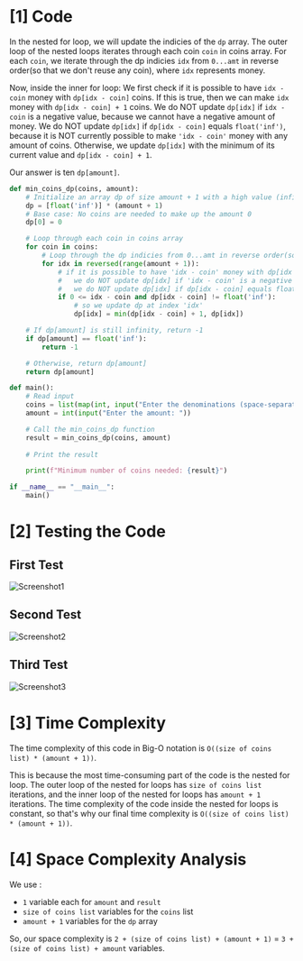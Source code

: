 # [1] Code

In the nested for loop, we will update the indicies of the `dp` array.
The outer loop of the nested loops iterates through each coin `coin` in coins array. 
For each `coin`, we iterate through the dp indicies `idx` from `0...amt` in reverse order(so that we don't reuse any coin), where `idx` represents money. 

Now, inside the inner for loop: 
We first check if it is possible to have `idx - coin` money with `dp[idx - coin]` coins. If this is true, then we can make `idx` money with `dp[idx - coin] + 1` coins.
We do NOT update `dp[idx]` if `idx - coin` is a negative value, because we cannot have a negative amount of money.
We do NOT update `dp[idx]` if `dp[idx - coin]` equals `float('inf')`, because it is NOT currently possible to make `'idx - coin'` money with any amount of coins.
Otherwise, we update `dp[idx]` with the minimum of its current value and `dp[idx - coin] + 1`.

Our answer is ten `dp[amount]`.
```python
def min_coins_dp(coins, amount):
    # Initialize an array dp of size amount + 1 with a high value (infinity)
    dp = [float('inf')] * (amount + 1)
    # Base case: No coins are needed to make up the amount 0
    dp[0] = 0

    # Loop through each coin in coins array
    for coin in coins:
        # Loop through the dp indicies from 0...amt in reverse order(so that we don't reuse any coin), where the index idx represents money
        for idx in reversed(range(amount + 1)): 
            # if it is possible to have 'idx - coin' money with dp[idx - coin] coins, then we can make 'idx' money with dp[idx - coin] + 1 coins
            #   we do NOT update dp[idx] if 'idx - coin' is a negative value, because we cannot have a negative amount of money
            #   we do NOT update dp[idx] if dp[idx - coin] equals float('inf'), because it is NOT currently possible to make 'idx - coin' money with any amount of coins
            if 0 <= idx - coin and dp[idx - coin] != float('inf'): 
                # so we update dp at index 'idx'
                dp[idx] = min(dp[idx - coin] + 1, dp[idx])

    # If dp[amount] is still infinity, return -1
    if dp[amount] == float('inf'):
        return -1

    # Otherwise, return dp[amount]
    return dp[amount]

def main():
    # Read input
    coins = list(map(int, input("Enter the denominations (space-separated): ").split()))
    amount = int(input("Enter the amount: "))

    # Call the min_coins_dp function
    result = min_coins_dp(coins, amount)
    
    # Print the result

    print(f"Minimum number of coins needed: {result}")

if __name__ == "__main__":
    main()
```

# [2] Testing the Code
## First Test
![Screenshot1](https://github.com/user-attachments/assets/9e862429-8ff6-4ec9-b4e0-bcf0478524cc)
## Second Test
![Screenshot2](https://github.com/user-attachments/assets/d56be87a-2ea1-46e0-a43d-7dbc3c95f8ea)
## Third Test
![Screenshot3](https://github.com/user-attachments/assets/73e4989b-37e5-4667-a29b-ab82fe3da679)


# [3] Time Complexity
The time complexity of this code in Big-O notation is `O((size of coins list) * (amount + 1))`.

This is because the most time-consuming part of the code is the nested for loop. The outer loop of the nested for loops has `size of coins list` iterations, and the inner loop of the nested for loops has `amount + 1` iterations. The time complexity of the code inside the nested for loops is constant, so that's why our final time complexity is `O((size of coins list) * (amount + 1))`. 

# [4] Space Complexity Analysis
We use :
- `1` variable each for `amount` and `result`
- `size of coins list` variables for the `coins` list
- `amount + 1` variables for the `dp` array

So, our space complexity is `2 + (size of coins list) + (amount + 1)` = `3 + (size of coins list) + amount` variables.
